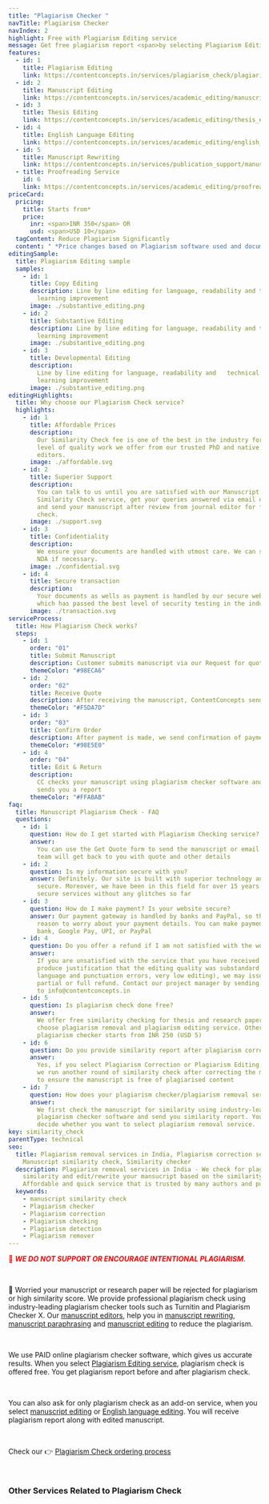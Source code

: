 ```yaml
---
title: "Plagiarism Checker "
navTitle: Plagiarism Checker
navIndex: 2
highlight: Free with Plagiarism Editing service
message: Get free plagiarism report <span>by selecting Plagiarism Editing service</span>
features:
  - id: 1
    title: Plagiarism Editing
    link: https://contentconcepts.in/services/plagiarism_check/plagiarism_editing
  - id: 2
    title: Manuscript Editing
    link: https://contentconcepts.in/services/academic_editing/manuscript_editing
  - id: 3
    title: Thesis Editing
    link: https://contentconcepts.in/services/academic_editing/thesis_editing
  - id: 4
    title: English Language Editing
    link: https://contentconcepts.in/services/academic_editing/english_editing
  - id: 5
    title: Manuscript Rewriting
    link: https://contentconcepts.in/services/publication_support/manuscript_rewriting
  - title: Proofreading Service
    id: 6
    link: https://contentconcepts.in/services/academic_editing/proofreading_service
priceCard:
  pricing:
    title: Starts from*
    price:
      inr: <span>INR 350</span> OR
      usd: <span>USD 10</span>
  tagContent: Reduce Plagiarism Significantly
  content: " *Price changes based on Plagiarism software used and document size"
editingSample:
  title: Plagiarism Editing sample
  samples:
    - id: 1
      title: Copy Editing
      description: Line by line editing for language, readability and technical
        learning improvement
      image: ./substantive_editing.png
    - id: 2
      title: Substantive Editing
      description: Line by line editing for language, readability and technical
        learning improvement
      image: ./substantive_editing.png
    - id: 3
      title: Developmental Editing
      description:
        Line by line editing for language, readability and   technical
        learning improvement
      image: ./substantive_editing.png
editingHighlights:
  title: Why choose our Plagiarism Check service?
  highlights:
    - id: 1
      title: Affordable Prices
      description:
        Our Similarity Check fee is one of the best in the industry for the
        level of quality work we offer from our trusted PhD and native English
        editors.
      image: ./affordable.svg
    - id: 2
      title: Superior Support
      description:
        You can talk to us until you are satisfied with our Manuscript
        Similarity Check service, get your queries answered via email or chat
        and send your manuscript after review from journal editor for further
        check.
      image: ./support.svg
    - id: 3
      title: Confidentiality
      description:
        We ensure your documents are handled with utmost care. We can sign
        NDA if necessary.
      image: ./confidential.svg
    - id: 4
      title: Secure transaction
      description:
        Your documents as wells as payment is handled by our secure website
        which has passed the best level of security testing in the industry.
      image: ./transaction.svg
serviceProcess:
  title: How Plagiarism Check works?
  steps:
    - id: 1
      order: "01"
      title: Submit Manuscript
      description: Customer submits manuscript via our Request for quote page.
      themeColor: "#98ECA6"
    - id: 2
      order: "02"
      title: Receive Quote
      description: After receiving the manuscript, ContentConcepts sends price quote.
      themeColor: "#F5DA7D"
    - id: 3
      order: "03"
      title: Confirm Order
      description: After payment is made, we send confirmation of payment.
      themeColor: "#98E5E0"
    - id: 4
      order: "04"
      title: Edit & Return
      description:
        CC checks your manuscript using plagiarism checker software and
        sends you a report
      themeColor: "#FFABAB"
faq:
  title: Manuscript Plagiarism Check - FAQ
  questions:
    - id: 1
      question: How do I get started with Plagiarism Checking service?
      answer:
        You can use the Get Quote form to send the manuscript or email us. Our
        team will get back to you with quote and other details
    - id: 2
      question: Is my information secure with you?
      answer: Definitely. Our site is built with superior technology and is most
        secure. Moreover, we have been in this field for over 15 years offering
        secure services without any glitches so far
    - id: 3
      question: How do I make payment? Is your website secure?
      answer: Our payment gateway is handled by banks and PayPal, so there is no
        reason to worry about your payment details. You can make payment via
        bank, Google Pay, UPI, or PayPal
    - id: 4
      question: Do you offer a refund if I am not satisfied with the work?
      answer:
        If you are unsatisfied with the service that you have received and can
        produce justification that the editing quality was substandard (e.g.,
        language and punctuation errors, very low editing), we may issue a
        partial or full refund. Contact our project manager by sending an email
        to info@contentconcepts.in
    - id: 5
      question: Is plagiarism check done free?
      answer:
        We offer free similarity checking for thesis and research papers if you
        choose plagiarism removal and plagiarism editing service. Otherwise
        plagiarism checker starts from INR 250 (USD 5)
    - id: 6
      question: Do you provide similarity report after plagiarism correction is done?
      answer:
        Yes, if you select Plagiarism Correction or Plagiarism Editing service,
        we run another round of similarity check after correcting the manuscript
        to ensure the manuscript is free of plagiarised content
    - id: 7
      question: How does your plagiarism checker/plagiarism removal service work?
      answer:
        We first check the manuscript for similarity using industry-leading
        plagiarism checker software and send you similarity report. You can then
        decide whether you want to select plagiarism removal service.
key: similarity_check
parentType: technical
seo:
  title: Plagiarism removal services in India, Plagiarism correction services,
    Manuscript similarity check, Similarity checker
  description: Plagiarism removal services in India - We check for plagiarism,
    similarity and edit/rewrite your mansucript based on the similarity report.
    Affordable and quick service that is trusted by many authors and publishers
  keywords:
    - manuscript similarity check
    - Plagiarism checker
    - Plagiarism correction
    - Plagiarism checking
    - Plagiarism detection
    - Plagiarism remover
---
```


<span style="color:red">📣 **_WE DO NOT SUPPORT OR ENCOURAGE INTENTIONAL PLAGIARISM_**</span>.

<br>

🤔 Worried your manuscript or research paper will be rejected for plagiarism or high similarity score. We provide professional plagiarism check using industry-leading plagiarism checker tools such as Turnitin and Plagiarism Checker X. Our [manuscript editors](https://contentconcepts.in/about/#team), help you in [manuscript rewriting](https://contentconcepts.in/services/publication_support/manuscript_rewriting), [manuscript paraphrasing](https://contentconcepts.in/services/publication_support/manuscript_rewriting) and [manuscript editing](https://contentconcepts.in/services/academic_editing/manuscript_editing) to reduce the plagiarism.

<br>

We use PAID online plagiarism checker software, which gives us accurate results. When you select [Plagiarism Editing service](https://contentconcepts.in/services/plagiarism_check/plagiarism_editing), plagiarism check is offered free. You get plagiarism report before and after plagiarism check.

<br>

You can also ask for only plagiarism check as an add-on service, when you select [manuscript editing](https://contentconcepts.in/services/academic_editing/manuscript_editing) or [English language editing](https://contentconcepts.in/services/academic_editing/english_editing). You will receive plagiarism report along with edited manuscript.

<br>

Check our 👉 [Plagiarism Check ordering process](https://contentconcepts.in/services/plagiarism_check/similarity_check#editingProcess)

<br>

<h3>Other Services Related to Plagiarism Check</h3>

